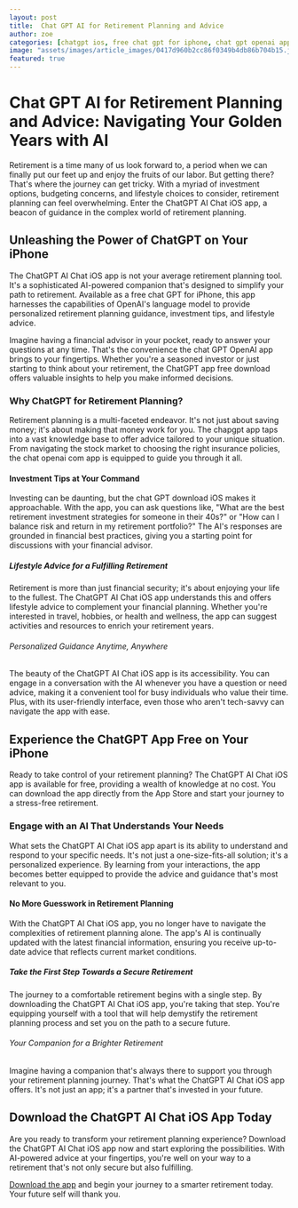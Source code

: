 ```yaml
---
layout: post
title:  Chat GPT AI for Retirement Planning and Advice
author: zoe
categories: [chatgpt ios, free chat gpt for iphone, chat gpt openai app, chatgpt app free, chapgpt app, chat openai com app, chat gpt download ios]
image: "assets/images/article_images/0417d960b2cc86f0349b4db86b704b15.jpg"
featured: true
---
```


# Chat GPT AI for Retirement Planning and Advice: Navigating Your Golden Years with AI

Retirement is a time many of us look forward to, a period when we can finally put our feet up and enjoy the fruits of our labor. But getting there? That's where the journey can get tricky. With a myriad of investment options, budgeting concerns, and lifestyle choices to consider, retirement planning can feel overwhelming. Enter the ChatGPT AI Chat iOS app, a beacon of guidance in the complex world of retirement planning.

## Unleashing the Power of ChatGPT on Your iPhone

The ChatGPT AI Chat iOS app is not your average retirement planning tool. It's a sophisticated AI-powered companion that's designed to simplify your path to retirement. Available as a free chat GPT for iPhone, this app harnesses the capabilities of OpenAI's language model to provide personalized retirement planning guidance, investment tips, and lifestyle advice.

Imagine having a financial advisor in your pocket, ready to answer your questions at any time. That's the convenience the chat GPT OpenAI app brings to your fingertips. Whether you're a seasoned investor or just starting to think about your retirement, the ChatGPT app free download offers valuable insights to help you make informed decisions.

### Why ChatGPT for Retirement Planning?

Retirement planning is a multi-faceted endeavor. It's not just about saving money; it's about making that money work for you. The chapgpt app taps into a vast knowledge base to offer advice tailored to your unique situation. From navigating the stock market to choosing the right insurance policies, the chat openai com app is equipped to guide you through it all.

#### Investment Tips at Your Command

Investing can be daunting, but the chat GPT download iOS makes it approachable. With the app, you can ask questions like, "What are the best retirement investment strategies for someone in their 40s?" or "How can I balance risk and return in my retirement portfolio?" The AI's responses are grounded in financial best practices, giving you a starting point for discussions with your financial advisor.

##### Lifestyle Advice for a Fulfilling Retirement

Retirement is more than just financial security; it's about enjoying your life to the fullest. The ChatGPT AI Chat iOS app understands this and offers lifestyle advice to complement your financial planning. Whether you're interested in travel, hobbies, or health and wellness, the app can suggest activities and resources to enrich your retirement years.

###### Personalized Guidance Anytime, Anywhere

The beauty of the ChatGPT AI Chat iOS app is its accessibility. You can engage in a conversation with the AI whenever you have a question or need advice, making it a convenient tool for busy individuals who value their time. Plus, with its user-friendly interface, even those who aren't tech-savvy can navigate the app with ease.

## Experience the ChatGPT App Free on Your iPhone

Ready to take control of your retirement planning? The ChatGPT AI Chat iOS app is available for free, providing a wealth of knowledge at no cost. You can download the app directly from the App Store and start your journey to a stress-free retirement.

### Engage with an AI That Understands Your Needs

What sets the ChatGPT AI Chat iOS app apart is its ability to understand and respond to your specific needs. It's not just a one-size-fits-all solution; it's a personalized experience. By learning from your interactions, the app becomes better equipped to provide the advice and guidance that's most relevant to you.

#### No More Guesswork in Retirement Planning

With the ChatGPT AI Chat iOS app, you no longer have to navigate the complexities of retirement planning alone. The app's AI is continually updated with the latest financial information, ensuring you receive up-to-date advice that reflects current market conditions.

##### Take the First Step Towards a Secure Retirement

The journey to a comfortable retirement begins with a single step. By downloading the ChatGPT AI Chat iOS app, you're taking that step. You're equipping yourself with a tool that will help demystify the retirement planning process and set you on the path to a secure future.

###### Your Companion for a Brighter Retirement

Imagine having a companion that's always there to support you through your retirement planning journey. That's what the ChatGPT AI Chat iOS app offers. It's not just an app; it's a partner that's invested in your future.

## Download the ChatGPT AI Chat iOS App Today

Are you ready to transform your retirement planning experience? Download the ChatGPT AI Chat iOS app now and start exploring the possibilities. With AI-powered advice at your fingertips, you're well on your way to a retirement that's not only secure but also fulfilling.

[Download the app](https://apps.apple.com/us/app/ai-ask-chat-with-ai-bots/id6472484891) and begin your journey to a smarter retirement today. Your future self will thank you.